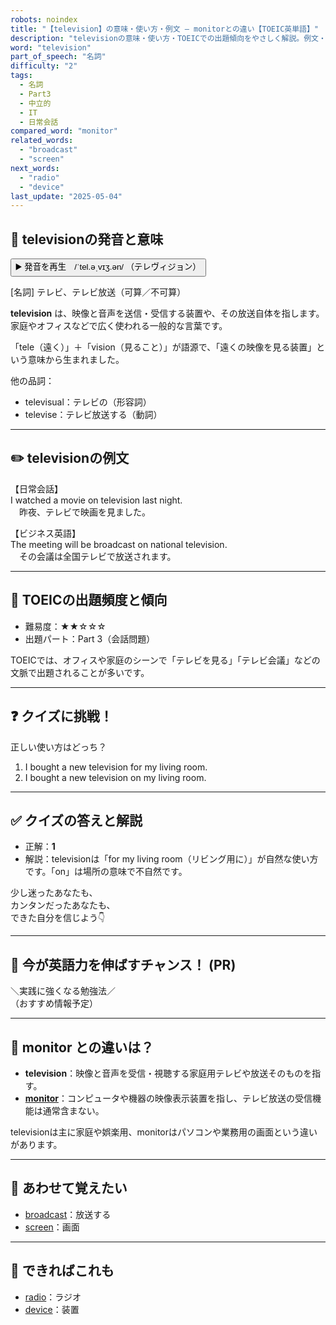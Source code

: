 ```yaml
---
robots: noindex
title: "【television】の意味・使い方・例文 ― monitorとの違い【TOEIC英単語】"
description: "televisionの意味・使い方・TOEICでの出題傾向をやさしく解説。例文・クイズ付きでmonitorとの違いもわかりやすく学べます。"
word: "television"
part_of_speech: "名詞"
difficulty: "2"
tags:
  - 名詞
  - Part3
  - 中立的
  - IT
  - 日常会話
compared_word: "monitor"
related_words:
  - "broadcast"
  - "screen"
next_words:
  - "radio"
  - "device"
last_update: "2025-05-04"
---
```


## 🔰 televisionの発音と意味

<button class="play-audio" onclick="playTTS('television')">
  <span class="play-audio-main">
    ▶️ 発音を再生　/ˈtel.əˌvɪʒ.ən/
  </span>
  <span class="play-audio-sub">
    （テレヴィジョン）
  </span>
</button>

[名詞] テレビ、テレビ放送（可算／不可算）

**television** は、映像と音声を送信・受信する装置や、その放送自体を指します。家庭やオフィスなどで広く使われる一般的な言葉です。

「tele（遠く）」＋「vision（見ること）」が語源で、「遠くの映像を見る装置」という意味から生まれました。

他の品詞：  
- televisual：テレビの（形容詞）
- televise：テレビ放送する（動詞）

---

## ✏️ televisionの例文

【日常会話】  
I watched a movie on television last night.  
　昨夜、テレビで映画を見ました。

【ビジネス英語】  
The meeting will be broadcast on national television.  
　その会議は全国テレビで放送されます。

---

## 🎯 TOEICの出題頻度と傾向

- 難易度：★★☆☆☆
- 出題パート：Part 3（会話問題）

TOEICでは、オフィスや家庭のシーンで「テレビを見る」「テレビ会議」などの文脈で出題されることが多いです。

---

## ❓ クイズに挑戦！

正しい使い方はどっち？

1. I bought a new television for my living room.  
2. I bought a new television on my living room.

---

## ✅ クイズの答えと解説

- 正解：**1**
- 解説：televisionは「for my living room（リビング用に）」が自然な使い方です。「on」は場所の意味で不自然です。

少し迷ったあなたも、  
カンタンだったあなたも、  
できた自分を信じよう👇️

---

## 🚀 今が英語力を伸ばすチャンス！ (PR)

<div class="info-center">
＼実践に強くなる勉強法／<br>  
（おすすめ情報予定）
</div>

---

## 🤔  monitor との違いは？

- **television**：映像と音声を受信・視聴する家庭用テレビや放送そのものを指す。
- **[monitor](/word/monitor/)**：コンピュータや機器の映像表示装置を指し、テレビ放送の受信機能は通常含まない。

televisionは主に家庭や娯楽用、monitorはパソコンや業務用の画面という違いがあります。

---

## 🧩 あわせて覚えたい

- [broadcast](/word/broadcast/)：放送する
- [screen](/word/screen/)：画面

---

## 📖 できればこれも

- [radio](/word/radio/)：ラジオ
- [device](/word/device/)：装置

<!-- cvid: aid49_bid46 -->

